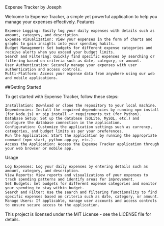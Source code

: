 Expense Tracker             by Joseph

Welcome to Expense Tracker, a simple yet powerful application to help you manage your expenses effectively.
Features

    Expense Logging: Easily log your daily expenses with details such as amount, category, and description.
    Expense Visualization: View your expenses in the form of charts and graphs to gain insights into your spending habits.
    Budget Management: Set budgets for different expense categories and receive alerts when you exceed your budget limits.
    Search and Filtering: Quickly find specific expenses by searching or filtering based on criteria such as date, category, or amount.
    User Authentication: Securely manage your expenses with user authentication and access controls.
    Multi-Platform: Access your expense data from anywhere using our web and mobile applications.

##Getting Started

To get started with Expense Tracker, follow these steps:

    Installation: Download or clone the repository to your local machine.
    Dependencies: Install the required dependencies by running npm install (for Node.js) or pip install -r requirements.txt (for Python).
    Database Setup: Set up the database (SQLite, MySQL, etc.) and configure the database connection in the application.
    Configuration: Customize the application settings such as currency, categories, and budget limits as per your preferences.
    Run the Application: Start the application by running the appropriate command (npm start, python app.py, etc.).
    Access the Application: Access the Expense Tracker application through your web browser or mobile app.

Usage

    Log Expenses: Log your daily expenses by entering details such as amount, category, and description.
    View Reports: View reports and visualizations of your expenses to track spending patterns and identify areas for improvement.
    Set Budgets: Set budgets for different expense categories and monitor your spending to stay within budget.
    Search and Filter: Use the search and filtering functionality to find specific expenses based on criteria such as date, category, or amount.
    Manage Users: If applicable, manage user accounts and access controls to ensure secure access to the application.


This project is licensed under the MIT License - see the LICENSE file for details.